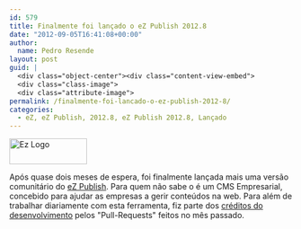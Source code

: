 ```yaml
---
id: 579
title: Finalmente foi lançado o eZ Publish 2012.8
date: "2012-09-05T16:41:08+00:00"
author:
  name: Pedro Resende
layout: post
guid: |
  <div class="object-center"><div class="content-view-embed">
  <div class="class-image">
  <div class="attribute-image">
permalink: /finalmente-foi-lancado-o-ez-publish-2012-8/
categories:
  - eZ, eZ Publish, 2012.8, eZ Publish 2012.8, Lançado
---
```


<div class="object-center">
  <div class="content-view-embed">
    <div class="class-image">
      <div class="attribute-image">
      <img src="https://blog.resende.biz/assets/blog/ezdemo_site/storage/images/media/images/ez-logo/7771-1-eng-GB/Ez-Logo_medium.png" width="138" height="46"  style="border: 0px solid ;" alt="Ez Logo" title="Ez Logo" />
      </div>
    </div>
  </div>
</div>

Após quase dois meses de espera, foi finalmente lançada mais uma versão comunitário do <a href="http://share.ez.no/" title="Share.ez.no" target="_blank">eZ Publish</a>. Para quem não sabe o é um CMS Empresarial, concebido para ajudar as empresas a gerir conteúdos na web. Para além de trabalhar diariamente com esta ferramenta, fiz parte dos <a href="http://share.ez.no/downloads/downloads/ez-publish-community-project-2012.8/credits-for-2012.8" target="_blank">créditos do desenvolvimento</a> pelos "Pull-Requests" feitos no mês passado.
